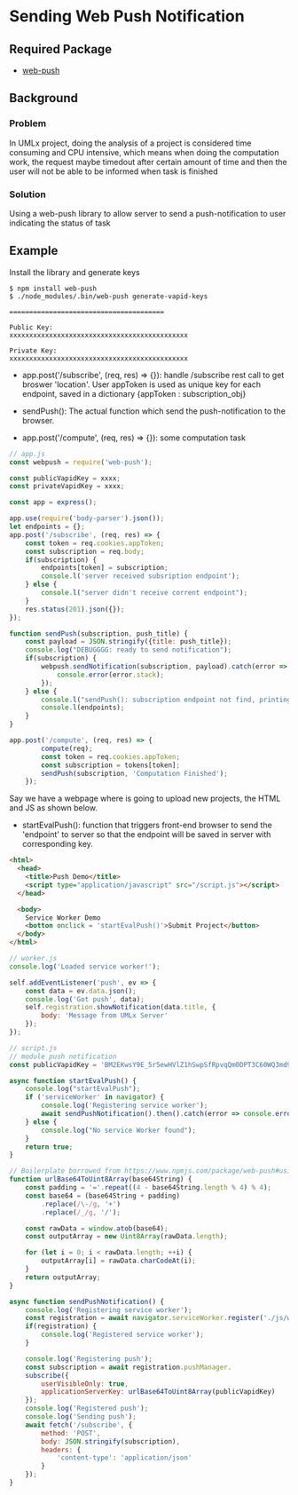 # Sending Web Push Notification

## Required Package
- [web-push](https://www.npmjs.com/package/web-push)

## Background
### Problem
In UMLx project, doing the analysis of a project is considered time consuming and CPU intensive, which means when doing the computation work, the request maybe timedout after certain amount of time and then the user will not be able to be informed when task is finished
### Solution
Using a web-push library to allow server to send a push-notification to user indicating the status of task
## Example
Install the library and generate keys

```shell
$ npm install web-push
$ ./node_modules/.bin/web-push generate-vapid-keys

=======================================

Public Key:
xxxxxxxxxxxxxxxxxxxxxxxxxxxxxxxxxxxxxxxxxxxxx

Private Key:
xxxxxxxxxxxxxxxxxxxxxxxxxxxxxxxxxxxxxxxxxxxxx
```


- app.post('/subscribe', (req, res) => {}): handle /subscribe rest call to get broswer 'location'. User appToken is used as unique key for each endpoint, saved in a dictionary {appToken : subscription_obj} 

- sendPush(): The actual function which send the push-notification to the browser.

- app.post('/compute', (req, res) => {}): some computation task

```javascript
// app.js
const webpush = require('web-push');

const publicVapidKey = xxxx;
const privateVapidKey = xxxx;

const app = express();

app.use(require('body-parser').json());
let endpoints = {};
app.post('/subscribe', (req, res) => {
    const token = req.cookies.appToken;
    const subscription = req.body;
    if(subscription) {
        endpoints[token] = subscription;
        console.l('server received subsription endpoint');
    } else {
        console.l("server didn't receive corrent endpoint");
    }
    res.status(201).json({});
});

function sendPush(subscription, push_title) {
    const payload = JSON.stringify({title: push_title});
    console.log("DEBUGGGG: ready to send notification");
    if(subscription) {
        webpush.sendNotification(subscription, payload).catch(error => {
            console.error(error.stack);
        });
    } else {
        console.l("sendPush(): subscription endpoint not find, printing endpoints");
        console.l(endpoints);
    }
}

app.post('/compute', (req, res) => {
    	compute(req);
    	const token = req.cookies.appToken;
    	const subscription = tokens[token];
    	sendPush(subscription, 'Computation Finished');
    });
```

Say we have a webpage where is going to upload new projects, the HTML and JS as shown below.

- startEvalPush(): function that triggers front-end browser to send the 'endpoint' to server so that the endpoint will be saved in server with corresponding key.

```html
<html>
  <head>
    <title>Push Demo</title>
    <script type="application/javascript" src="/script.js"></script>
  </head>

  <body>
    Service Worker Demo
    <botton onclick = 'startEvalPush()'>Submit Project</button>
  </body>
</html>
```

```javascript
// worker.js
console.log('Loaded service worker!');

self.addEventListener('push', ev => {
    const data = ev.data.json();
    console.log('Got push', data);
    self.registration.showNotification(data.title, {
        body: 'Message from UMLx Server'
    });
});
```

```javascript
// script.js
// module push notification
const publicVapidKey = 'BM2EKwsY9E_5r5ewHVlZ1hSwpSfRpvqQm0DPT3C60WQ3md98O0_Tb7c56yFfzFlFyaKqNVfYe1Vv2sul6m4Myt0';

async function startEvalPush() {
    console.log("startEvalPush");
    if ('serviceWorker' in navigator) {
        console.log('Registering service worker');
        await sendPushNotification().then().catch(error => console.error(error));
    } else {
        console.log("No service Worker found");
    }
    return true;
}

// Boilerplate borrowed from https://www.npmjs.com/package/web-push#using-vapid-key-for-applicationserverkey
function urlBase64ToUint8Array(base64String) {
    const padding = '='.repeat((4 - base64String.length % 4) % 4);
    const base64 = (base64String + padding)
        .replace(/\-/g, '+')
        .replace(/_/g, '/');

    const rawData = window.atob(base64);
    const outputArray = new Uint8Array(rawData.length);

    for (let i = 0; i < rawData.length; ++i) {
        outputArray[i] = rawData.charCodeAt(i);
    }
    return outputArray;
}

async function sendPushNotification() {
    console.log('Registering service worker');
    const registration = await navigator.serviceWorker.register('./js/worker.js');
    if(registration) {
        console.log('Registered service worker');
    }

    console.log('Registering push');
    const subscription = await registration.pushManager.
    subscribe({
        userVisibleOnly: true,
        applicationServerKey: urlBase64ToUint8Array(publicVapidKey)
    });
    console.log('Registered push');
    console.log('Sending push');
    await fetch('/subscribe', {
        method: 'POST',
        body: JSON.stringify(subscription),
        headers: {
            'content-type': 'application/json'
        }
    });
}
```
